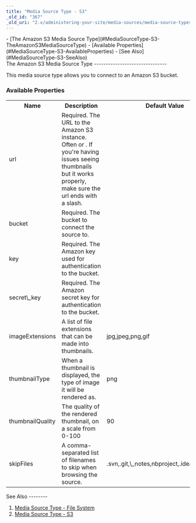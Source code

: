 ```yaml
---
title: "Media Source Type - S3"
_old_id: "367"
_old_uri: "2.x/administering-your-site/media-sources/media-source-types/media-source-type-s3"
---
```


<div>- [The Amazon S3 Media Source Type](#MediaSourceType-S3-TheAmazonS3MediaSourceType)
  - [Available Properties](#MediaSourceType-S3-AvailableProperties)
- [See Also](#MediaSourceType-S3-SeeAlso)

</div>The Amazon S3 Media Source Type
-------------------------------

This media source type allows you to connect to an Amazon S3 bucket.

### Available Properties

<table id="TBL1376497247038"><tbody><tr><th>Name</th><th>Description</th><th>Default Value</th></tr><tr><td>url</td><td>Required. The URL to the Amazon S3 instance. Often <http://myaccount.s3.amazonaws.com/> or <https://s3.amazonaws.com/myaccount/>. If you're having issues seeing thumbnails but it works properly, make sure the url ends with a slash.</td><td> </td></tr><tr><td>bucket</td><td>Required. The bucket to connect the source to.</td><td> </td></tr><tr><td>key</td><td>Required. The Amazon key used for authentication to the bucket.</td></tr><tr><td>secret\_key</td><td>Required. The Amazon secret key for authentication to the bucket.</td></tr><tr><td>imageExtensions</td><td>A list of file extensions that can be made into thumbnails.</td><td>jpg,jpeg,png,gif</td></tr><tr><td>thumbnailType</td><td>When a thumbnail is displayed, the type of image it will be rendered as.</td><td>png</td></tr><tr><td>thumbnailQuality</td><td>The quality of the rendered thumbnail, on a scale from 0-100</td><td>90</td></tr><tr><td>skipFiles</td><td>A comma-separated list of filenames to skip when browsing the source.</td><td>.svn,.git,\_notes,nbproject,.idea,.DS\_Store</td></tr></tbody></table>See Also
--------

1. [Media Source Type - File System](/revolution/2.x/administering-your-site/media-sources/media-source-types/media-source-type-file-system)
2. [Media Source Type - S3](/revolution/2.x/administering-your-site/media-sources/media-source-types/media-source-type-s3)